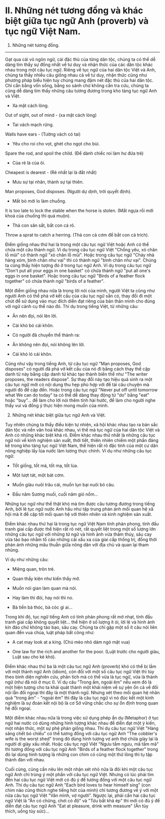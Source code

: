 II. Những nét tương đồng và khác biệt giữa tục ngữ Anh (proverb) và tục ngữ Việt Nam.
=====================================================================================
1. Những nét tương đồng.
------------------------
Gạt qua cái vỏ ngôn ngữ, cái đặc thù của từng dân tộc, chúng ta có thể dễ dàng tìm thấy sự đồng nhất về tư duy và nhận thức của các dân tộc khác nhau trong một câu tục ngữ. Riêng về tục ngữ của hai dân tộc Việt và Anh, chúng ta thấy nhiều câu giống nhau cả về tư duy, nhận thức cũng như phương pháp biểu hiện tuy chúng mang đậm nét đặc thù của hai dân tộc. Chỉ cần bằng vốn sống, bằng so sánh chứ không cần tra cứu, chúng ta cũng dễ dàng tìm thấy những câu tương đương trong kho tàng tục ngữ Anh và Việt.

- Xa mặt cách lòng.

Out of sight, out of mind - (xa mặt cách lòng)

- Tai vách mạch rừng.

Walls have ears - (Tường vách có tai)

- Yêu cho roi cho vọt, ghét cho ngọt cho bùi.

Spare the rod, and spoil the child. (Ðể dành chiếc roi làm hư đứa trẻ)

- Của rẻ là của ôi.

Cheapest is dearest - (Rẻ nhất lại là đắt nhất)

- Mưu sự tại nhân, thành sự tại thiên.

Man proposes, God disposes. (Người dự dịnh, trời quyết định).

- Mất bò mới lo làm chuồng.

It is too late to lock the stable when the horse is stolen. (Mất ngựa rồi mới khoá của chuồng thì quá muộn).

- Thả con săn sắt, bắt con cá rô.

Throw a sprat to catch a herring. (Thả con cả cơm để bắt con cả trích).

Điểm giống nhau thứ hai là trong một câu tục ngữ Việt hoặc Anh có thể chứa một câu thành ngữ. Ví dụ trong câu tục ngữ Việt "Chồng yêu, xỏ chân lồ mũi" có thành ngữ "xỏ chân lỗ mũi". Hoặc trong câu tục ngữ "Cháy nhà hàng xóm, bình chân như vại" thì có thành ngữ "bình chân như vại". Chúng ta cũng thấy hiện tượng đó ở trong tục ngữ Anh. Ví dụ trong câu tục ngữ "Don't put all your eggs in one basket" có chứa thành ngữ "put all one's eggs in one basket". Hoặc trong câu tục ngữ "Birds of a feather flock together" có chứa thành ngữ "birds of a feather".

Một điểm giống nhau nữa là trong lời nói của mình, người Việt ta cũng như người Anh có thể phá vỡ kết cấu của câu tục ngữ sẵn có, thay đổi đi một chút để sử dụng vào mục đích diễn đạt riêng của bản thân mình cho đúng với ngữ cảnh cụ thể nào đó. Thí dụ trong tiếng Việt, từ những câu:

* Ăn nên đọi, nói lên lời.

* Cái khó bó cái khôn.

* Có người đã chuyển thể thành ra:

* Ăn không nên đọi, nói không lên lời.

* Cái khó ló cái khôn.

Cũng như vậy trong tiếng Anh, từ câu tục ngữ "Man proposes, God disposes" có người đã phá vỡ kết cấu của nó đi bằng cách thay thế cặp danh từ này bằng cặp danh từ khác tạo thành biến thể như "The writer proposes, the readers dispose". Sự thay đổi này tạo hiệu quả sinh ra một câu tục ngữ mới có nội dung thu hẹp phù hợp với đề tài câu chuyện mà người đó để cập đến. Hoặc trong câu tục ngữ "Never put off until tomorrow what We can do today" ta có thể dễ dàng thay động từ "do" bằng "eat" hoặc "buy"... để làm cho lời nói thêm tính hài hước, để làm cho người nghe thấy vui và đồng ý thực hiện mong muốn của mình.

2. Những nét khác biệt giữa tục ngữ Anh và Việt.

Tuy nhiên chúng ta thấy điều kiện tự nhiên, xã hội khác nhau tạo ra bản sắc dân tộc và nền văn hoá khác nhau, vì thế mà tục ngữ của hai dân tộc Việt và Anh có những khác biệt khá rõ. Điểm khác nhau thứ nhất là những câu tục ngữ nói về kinh nghiệm sản xuất, thời tiết, thiên nhiên chiếm một phần đáng kể trong kho tàng tục ngữ Việt Nam, thể hiện rất rõ đặc tính của một cư dân nông nghiệp lấy lúa nước làm lương thực chính. Ví dụ như những câu tục ngữ:

- Tốt giống, tốt má, tốt mạ, tốt lúa.

- Một lượt tát, một bát cơm.

- Muốn giàu nuôi trâu cái, muốn lụn bại nuôi bỏ câu.

- Đầu năm Sương muối, cuối năm gió nồm...

Những tục ngữ như thể thật khó mà tìm được câu tương đương trong tiếng Anh, bởi lẽ tục ngữ nước Anh hầu như tập trung phản ánh mối quan hệ xã hội mà ít đề cập tới mối quan hệ với thiên nhiên và kinh nghiệm sản xuất.

Điểm khác nhau thứ hai là trong tục ngữ Việt Nam tính phản phong, tính đấu tranh giai cấp được thể hiện rất rõ nét, rất quyết liệt trong một số lượng lớn những câu tục ngữ với những từ ngữ và hình ảnh vừa thâm thúy, sâu cay vừa táo bạo nhằm tố cáo những cái xấu xa của giai cấp thống trị, đồng thời phản ánh những mâu thuẫn giữa nông dân với địa chủ và quan lại tham nhũng.

Ví dụ như những câu:

- Miệng quan, trôn trẻ.

- Quan thầy kiện như kiến thấy mỡ.

- Muốn nói gian làm quan mà nói.

- Hay làm thì đói, hay nói thì no.

- Bà tiền bà thóc, bà cóc gì ai...

Trong khi đó, tục ngữ tiếng Anh có tính phản phong rất mờ nhạt, tính đấu tranh giai cấp không quyết liệt... thể hiện ở số lượng ít ỏi, lời lẽ và hình ảnh kín đáo chứ không táo bạo, sâu cay. Chúng ta chỉ gặp một số ít câu nói liên quan đến vua chúa, luật pháp bất công như:

- A cat may look at a king. (Chú mèo nhỏ dám ngó mặt vua)

- One law for the rich and another for the poor. (Luật trước cho người giàu, Luật sau cho kẻ khó).

Điểm khác nhau thứ ba là một câu tuc ngữ Anh (proverb) khó có thể bị lầm với một thành ngữ Anh (idiom), còn đối với một số câu tục ngữ Việt thì tùy theo bình diện nghiên cứu, phân tích mà có thể vừa là tục ngữ, vừa là thành ngữ (như đã nói ở mục I). Ví dụ câu "Trong ấm, ngoài êm" nếu xem đó là một hiện tượng cho ta khái quát thành một khái niệm về sự yên ổn cả về đối nội lẫn đối ngoại thì đây là một thành ngữ. Nhưng xét theo mối quan hệ nhân quả "trong ấm" - "ngoài êm" thì đây là câu tục ngữ vì nó đúc kết một kinh nghiệm là sự đoàn kết nội bộ là cơ Sở vững chắc cho sự ổn định trong quan hệ đối ngoại.

Một điểm khác nhau nữa là trong việc sử dụng phép ẩn dụ (Metaphor) ở tục ngữ hai nước có dùng những hình tượng khác nhau để diễn đạt một ý kiến, một nhận thức, một sự phệ phán giống nhau. Thí dụ câu tục ngữ Việt "Hàng săng chết bó chiếu" có thể tương đồng với câu tục ngữ Anh "The cobbler's wife is the worst shed" trong đó dùng hình tượng vợ anh thợ chữa giày lại là người di giày xấu nhất. Hoặc câu tục ngữ Việt "Ngưu tầm ngưu, mã tầm mã" thì tương đồng với câu tục ngữ Anh "Birds of a feather flock together" trong đó lại dùng hình tượng là những con chim có cũng một thứ lông thì tụ tập thành đàn với nhau.

Cuối cùng, cũng cần nêu lên một nhận xét nhỏ nữa là đôi khi một câu tục ngữ Anh chỉ trùng ý một phần với câu tục ngữ Việt. Nhưng có lúc phải tìm đến hai câu tục ngữ Việt mới có đủ ý để tương đồng với một câu tục ngữ Anh. Thí dụ câu tục ngữ Anh "Each bird loves to hear himself sing" (con chim nào cũng thích nghe tiếng hót của mình) chỉ tương đương về ý với một nửa câu tục ngữ Việt "Văn mình, vợ người". Ngược lại, phải cần hai câu tục ngữ Việt là "Ăn có chừng, chơi có độ" và "Tửu bất khả ép" thì mới có đủ ý để diễn đạt câu tục ngữ Anh "Eat at pleasure, drink with measure" (Ăn tùy thích, uống tùy sức)...

